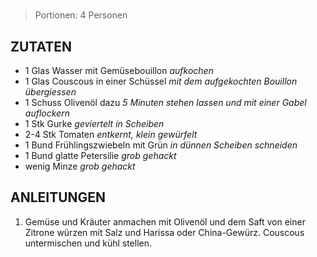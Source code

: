 #

> Portionen: 4 Personen

## ZUTATEN

* 1 Glas Wasser mit Gemüsebouillon _aufkochen_
* 1 Glas Couscous in einer Schüssel _mit dem aufgekochten Bouillon übergiessen_
* 1 Schuss Olivenöl dazu _5 Minuten stehen lassen und mit einer Gabel auflockern_
* 1 Stk Gurke _geviertelt in Scheiben_
* 2-4 Stk Tomaten _entkernt, klein gewürfelt_
* 1 Bund Frühlingszwiebeln mit Grün _in dünnen Scheiben schneiden_
* 1 Bund glatte Petersilie _grob gehackt_
* wenig Minze _grob gehackt_

## ANLEITUNGEN

1. Gemüse und Kräuter anmachen mit Olivenöl und dem Saft von einer Zitrone würzen mit Salz und Harissa oder China-Gewürz. Couscous untermischen und kühl stellen.

